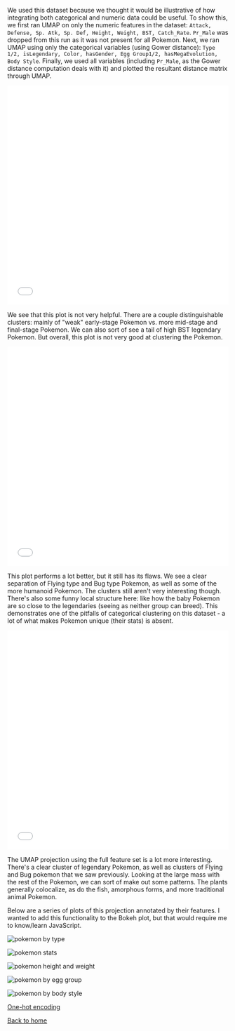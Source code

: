 We used this dataset because we thought it would be illustrative of how integrating both categorical and numeric data could be useful. To show this, we first ran UMAP on only the numeric features in the dataset: `Attack, Defense, Sp. Atk, Sp. Def, Height, Weight, BST, Catch_Rate`. `Pr_Male` was dropped from this run as it was not present for all Pokemon. Next, we ran UMAP using only the categorical variables (using Gower distance): `Type 1/2, isLegendary, Color, hasGender, Egg Group1/2, hasMegaEvolution, Body Style`. Finally, we used all variables (including `Pr_Male`, as the Gower distance computation deals with it) and plotted the resultant distance matrix through UMAP.

<iframe src="../html/pokemon_only_num.html"
    sandbox="allow-same-origin allow-scripts"
    width="100%"
    height="500"
    scrolling="no"
    seamless="seamless"
    frameborder="0">
</iframe>

We see that this plot is not very helpful. There are a couple distinguishable clusters: mainly of "weak" early-stage Pokemon vs. more mid-stage and final-stage Pokemon. We can also sort of see a tail of high BST legendary Pokemon. But overall, this plot is not very good at clustering the Pokemon.

<iframe src="../html/pokemon_only_cat.html"
    sandbox="allow-same-origin allow-scripts"
    width="100%"
    height="500"
    scrolling="no"
    seamless="seamless"
    frameborder="0">
</iframe>

This plot performs a lot better, but it still has its flaws. We see a clear separation of Flying type and Bug type Pokemon, as well as some of the more humanoid Pokemon. The clusters still aren't very interesting though. There's also some funny local structure here: like how the baby Pokemon are so close to the legendaries (seeing as neither group can breed). This demonstrates one of the pitfalls of categorical clustering on this dataset - a lot of what makes Pokemon unique (their stats) is absent.

<iframe src="../html/pokemon_gower.html"
    sandbox="allow-same-origin allow-scripts"
    width="100%"
    height="500"
    scrolling="no"
    seamless="seamless"
    frameborder="0">
</iframe>

The UMAP projection using the full feature set is a lot more interesting. There's a clear cluster of legendary Pokemon, as well as clusters of Flying and Bug pokemon that we saw previously. Looking at the large mass with the rest of the Pokemon, we can sort of make out some patterns. The plants generally colocalize, as do the fish, amorphous forms, and more traditional animal Pokemon.

Below are a series of plots of this projection annotated by their features. I wanted to add this functionality to the Bokeh plot, but that would require me to know/learn JavaScript.

![pokemon by type](../figures/gUMAP_pokemon_location_by_type.png)

![pokemon stats](../figures/gUMAP_pokemon_stats.png)

![pokemon height and weight](../figures/gUMAP_pokemon_height_weight.png)

![pokemon by egg group](../figures/gUMAP_pokemon_location_by_egg_group.png)

![pokemon by body style](../figures/gUMAP_pokemon_location_by_body_style.png)

[One-hot encoding](pokemon_one_hot.md)

[Back to home](../index.md)
